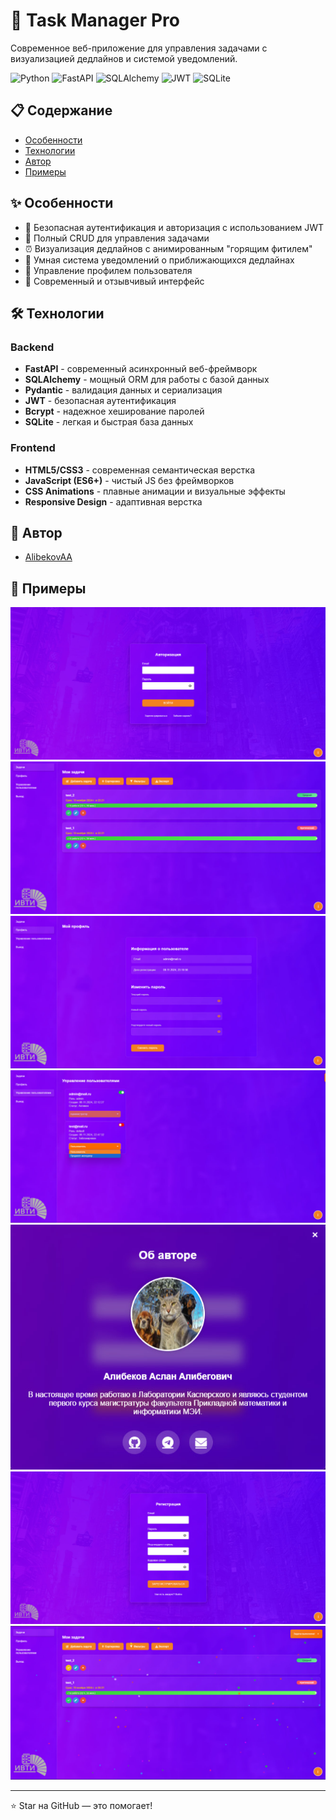 # 🚀 Task Manager Pro

Современное веб-приложение для управления задачами с визуализацией дедлайнов и системой уведомлений.

![Python](https://img.shields.io/badge/python-3.11-blue.svg)
![FastAPI](https://img.shields.io/badge/FastAPI-0.104.1-green.svg)
![SQLAlchemy](https://img.shields.io/badge/SQLAlchemy-2.0.23-red.svg)
![JWT](https://img.shields.io/badge/JWT-auth-orange.svg)
![SQLite](https://img.shields.io/badge/SQLite-3.43.0-purple.svg)

## 📋 Содержание

- [Особенности](#особенности)
- [Технологии](#технологии)
- [Автор](#автор)
- [Примеры](#примеры)

## ✨ Особенности

- 🔐 Безопасная аутентификация и авторизация с использованием JWT
- 📝 Полный CRUD для управления задачами
- ⏰ Визуализация дедлайнов с анимированным "горящим фитилем"
- 🔔 Умная система уведомлений о приближающихся дедлайнах
- 👤 Управление профилем пользователя
- 🎨 Современный и отзывчивый интерфейс

## 🛠 Технологии

### Backend
- **FastAPI** - современный асинхронный веб-фреймворк
- **SQLAlchemy** - мощный ORM для работы с базой данных
- **Pydantic** - валидация данных и сериализация
- **JWT** - безопасная аутентификация
- **Bcrypt** - надежное хеширование паролей
- **SQLite** - легкая и быстрая база данных

### Frontend
- **HTML5/CSS3** - современная семантическая верстка
- **JavaScript (ES6+)** - чистый JS без фреймворков
- **CSS Animations** - плавные анимации и визуальные эффекты
- **Responsive Design** - адаптивная верстка

## 👥 Автор

- [AlibekovAA](https://github.com/AlibekovAA)

## 📄 Примеры

![Login](example/login.jpg)
![Dashboard](example/dashboard.jpg)
![Profile](example/profile.jpg)
![Admin](example/admin.jpg)
![info](example/info.jpg)
![register](example/register.jpg)
![completed](example/complete_task.jpg)

---
⭐️ Star на GitHub — это помогает!
